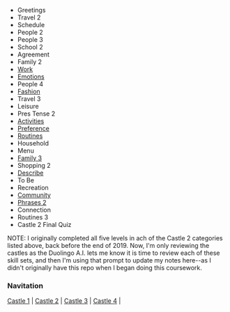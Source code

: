 * Greetings 
* Travel 2 
* Schedule 
* People 2
* People 3
* School 2 
* Agreement 
* Family 2
* [Work](https://github.com/EO4wellness/T-I-L/blob/main/polyglot/espa%C3%B1ol/Castle-2/Work.md)  
* [Emotions](https://github.com/EO4wellness/T-I-L/blob/main/polyglot/espa%C3%B1ol/Castle-2/Emotions.md) 
* People 4 
* [Fashion](https://github.com/EO4wellness/T-I-L/blob/main/polyglot/espa%C3%B1ol/Castle-2/Fashion.md) 
* Travel 3 
* Leisure 
* Pres Tense 2 
* [Activities](https://github.com/EO4wellness/T-I-L/blob/main/polyglot/espa%C3%B1ol/Castle-2/Activities.md) 
* [Preference](https://github.com/EO4wellness/T-I-L/blob/main/polyglot/espa%C3%B1ol/Castle-2/Preference.md)
* [Routines](https://github.com/EO4wellness/T-I-L/blob/main/polyglot/espa%C3%B1ol/Castle-2/Routines.md)
* Household 
* Menu 
* [Family 3](https://github.com/EO4wellness/T-I-L/blob/main/polyglot/espa%C3%B1ol/Castle-2/Family3.md)
* Shopping 2
* [Describe](https://github.com/EO4wellness/T-I-L/blob/main/polyglot/espa%C3%B1ol/Castle-2/Describe.md) 
* To Be 
* Recreation
* [Community](https://github.com/EO4wellness/T-I-L/blob/main/polyglot/espa%C3%B1ol/Castle-2/Community.md)
* [Phrases 2](https://github.com/EO4wellness/T-I-L/blob/main/polyglot/espa%C3%B1ol/Castle-2/Phrases2.md) 
* Connection 
* Routines 3
* Castle 2 Final Quiz 

NOTE: I originally completed all five levels in ach of the Castle 2 categories listed above, back before the end of 2019.  Now, I'm only reviewing the castles as the Duolingo A.I. lets me know it is time to review each of these skill sets, and then I'm using that prompt to update my notes here--as I didn't originally have this repo when I began doing this coursework.  

### Navitation
[Castle 1](https://github.com/EO4wellness/T-I-L/tree/main/polyglot/espa%C3%B1ol/Castle-1)  | [Castle 2](https://github.com/EO4wellness/T-I-L/tree/main/polyglot/espa%C3%B1ol/Castle-2)  | [Castle 3](https://github.com/EO4wellness/T-I-L/tree/main/polyglot/espa%C3%B1ol/Castle-3)  | [Castle 4](https://github.com/EO4wellness/T-I-L/tree/main/polyglot/espa%C3%B1ol/Castle-4)  |
